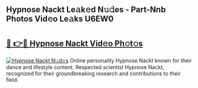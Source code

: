## Hypnose Nackt Le𝚊k𝚎d N𝚞𝚍es - Part-Nnb Photos Vid𝚎o Le𝚊ks U6EW0

# <h2><a href="http://fb3oa2e.evod.top/?m=Hypnose+Nackt">🔗 👉🔴 Hypnose Nackt Vid𝚎o Ph𝚘t𝚘s</a></h2>

[![Hypnose Nackt N𝚞d𝚎s](https://i.imgur.com/8V9OHl7.gif)](http://fb3oa2e.evod.top/?m=Hypnose+Nackt)
Online personality Hypnose Nackt known for their dance and lifestyle content. Respected scientist Hypnose Nackt, recognized for their groundbreaking research and contributions to their field. 
